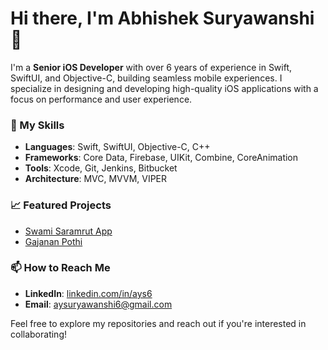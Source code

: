 # Hi there, I'm Abhishek Suryawanshi 👋

I'm a **Senior iOS Developer** with over 6 years of experience in Swift, SwiftUI, and Objective-C, building seamless mobile experiences. I specialize in designing and developing high-quality iOS applications with a focus on performance and user experience.

### 🔧 My Skills
- **Languages**: Swift, SwiftUI, Objective-C, C++
- **Frameworks**: Core Data, Firebase, UIKit, Combine, CoreAnimation
- **Tools**: Xcode, Git, Jenkins, Bitbucket
- **Architecture**: MVC, MVVM, VIPER

### 📈 Featured Projects
- [Swami Saramrut App](https://apps.apple.com/in/app/swami-saramrut/id6723893188)
- [Gajanan Pothi](https://apps.apple.com/in/app/gajanan-pothi/id1444590339)

### 📫 How to Reach Me
- **LinkedIn**: [linkedin.com/in/ays6](https://linkedin.com/in/ays6/)
- **Email**: [aysuryawanshi6@gmail.com](mailto:aysuryawanshi6@gmail.com)

Feel free to explore my repositories and reach out if you're interested in collaborating!
